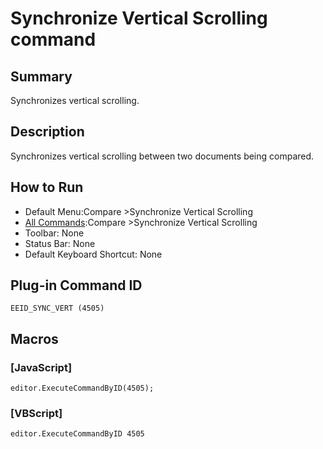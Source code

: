 # Synchronize Vertical Scrolling command

## Summary

Synchronizes vertical scrolling.

## Description

Synchronizes vertical scrolling between two documents being compared.

## How to Run

- Default Menu:Compare \>Synchronize Vertical Scrolling
- [All Commands](../tools/all_commands):Compare \>Synchronize Vertical Scrolling
- Toolbar: None
- Status Bar: None
- Default Keyboard Shortcut: None

## Plug-in Command ID

```
EEID_SYNC_VERT (4505)```

## Macros

### \[JavaScript\]

```
editor.ExecuteCommandByID(4505);
```

### \[VBScript\]

```
editor.ExecuteCommandByID 4505
```
